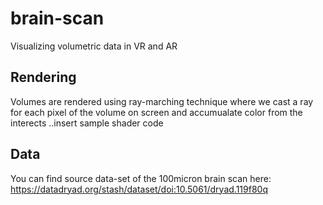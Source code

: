 # brain-scan
Visualizing volumetric data in VR and AR

## Rendering

Volumes are rendered using ray-marching technique where we cast a ray for each pixel of the volume on screen and accumualate color from the interects
..insert sample shader code

## Data

You can find source data-set of the 100micron brain scan here:
https://datadryad.org/stash/dataset/doi:10.5061/dryad.119f80q

